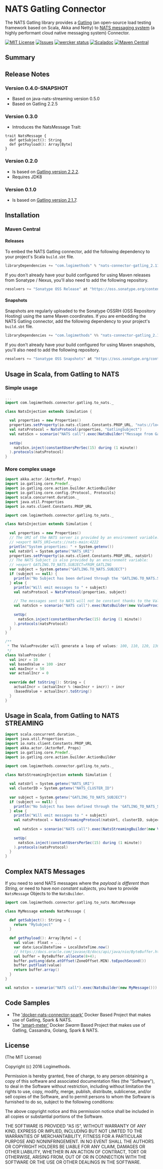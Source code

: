 # NATS Gatling Connector
The NATS Gatling library provides a [Gatling](http://gatling.io/) (an open-source load testing framework based on Scala, Akka and Netty) to [NATS messaging system](https://nats.io) (a highly performant cloud native messaging system) Connector.

[![MIT License](https://img.shields.io/npm/l/express.svg)](http://opensource.org/licenses/MIT)
[![Issues](https://img.shields.io/github/issues/Logimethods/nats-connector-gatling.svg)](https://github.com/Logimethods/nats-connector-gatling/issues)
[![wercker status](https://app.wercker.com/status/e6e3cb5b6076bbd732a840a2802a18da/s/master "wercker status")](https://app.wercker.com/project/bykey/e6e3cb5b6076bbd732a840a2802a18da)
[![Scaladoc](http://javadoc-badge.appspot.com/com.logimethods/nats-connector-gatling_2.11.svg?label=scaladoc)](http://logimethods.github.io/nats-connector-gatling/)
[![Maven Central](https://maven-badges.herokuapp.com/maven-central/com.logimethods/nats-connector-gatling_2.11/badge.svg)](https://maven-badges.herokuapp.com/maven-central/com.logimethods/nats-connector-gatling_2.11)


## Summary

## Release Notes
### Version 0.4.0-SNAPSHOT
* Based on java-nats-streaming version 0.5.0
* Based on Gatling 2.2.5

### Version 0.3.0
* Introduces the NatsMessage Trait:
```
trait NatsMessage {
  def getSubject(): String
  def getPayload(): Array[Byte]
}
```
### Version 0.2.0
* Is based on [Gatling version 2.2.2](http://gatling.io/docs/2.2.2/).
* Requires JDK8

### Version 0.1.0
* Is based on [Gatling version 2.1.7](http://gatling.io/docs/2.1.7/).

## Installation

### Maven Central

#### Releases

To embed the NATS Gatling connector, add the following dependency to your project's Scala `build.sbt` file.

```scala
libraryDependencies += "com.logimethods" % "nats-connector-gatling_2.11" % "0.3.0"
```
If you don't already have your build configured for using Maven releases from Sonatype / Nexus, you'll also need to add the following repository.

```scala
resolvers += "Sonatype OSS Release" at "https://oss.sonatype.org/content/groups/public/"
```

#### Snapshots

Snapshots are regularly uploaded to the Sonatype OSSRH (OSS Repository Hosting) using the same Maven coordinates.
If you are embedding the NATS Gatling connector, add the following dependency to your project's `build.sbt` file.

```scala
libraryDependencies += "com.logimethods" %% "nats-connector-gatling_2.11" % "0.4.0-SNAPSHOT"
```
If you don't already have your build configured for using Maven snapshots, you'll also need to add the following repository.

```scala
resolvers += "Sonatype OSS Snapshots" at "https://oss.sonatype.org/content/repositories/snapshots"
```
## Usage in Scala, from Gatling to NATS
### Simple usage
```scala
...
import com.logimethods.connector.gatling.to_nats._

class NatsInjection extends Simulation {
  
  val properties = new Properties()
  properties.setProperty(io.nats.client.Constants.PROP_URL, "nats://localhost:4222")
  val natsProtocol = NatsProtocol(properties, "GatlingSubject") 
  val natsScn = scenario("NATS call").exec(NatsBuilder("Message from Gatling!"))
 
  setUp(
    natsScn.inject(constantUsersPerSec(15) during (1 minute))
  ).protocols(natsProtocol)
}
```
### More complex usage
```scala
import akka.actor.{ActorRef, Props}
import io.gatling.core.Predef._
import io.gatling.core.action.builder.ActionBuilder
import io.gatling.core.config.{Protocol, Protocols}
import scala.concurrent.duration._
import java.util.Properties
import io.nats.client.Constants.PROP_URL

import com.logimethods.connector.gatling.to_nats._

class NatsInjection extends Simulation {
  
  val properties = new Properties()
  // The URI of the NATS server is provided by an environment variable:
  // >export NATS_URI=nats://nats-main:4222
  println("System properties: " + System.getenv())
  val natsUrl = System.getenv("NATS_URI")
  properties.setProperty(io.nats.client.Constants.PROP_URL, natsUrl)
  // The NATS Subject is also provided by an environment variable:
  // >export GATLING.TO_NATS.SUBJECT=FROM_GATLING
  var subject = System.getenv("GATLING.TO_NATS.SUBJECT")
  if (subject == null) {
    println("No Subject has been defined through the 'GATLING.TO_NATS.SUBJECT' Environment Variable!!!")
  } else {
    println("Will emit messages to " + subject)
    val natsProtocol = NatsProtocol(properties, subject)
    
    // The messages sent to NATS will not be constant thanks to the ValueProvider.
    val natsScn = scenario("NATS call").exec(NatsBuilder(new ValueProvider()))
   
    setUp(
      natsScn.inject(constantUsersPerSec(15) during (1 minute))
    ).protocols(natsProtocol)
  }
}

/**
 * The ValueProvider will generate a loop of values: 100, 110, 120, 130, 140, 150, 100...
 */
class ValueProvider {
  val incr = 10
  val basedValue = 100 -incr
  val maxIncr = 50
  var actualIncr = 0
  
  override def toString(): String = {
    actualIncr = (actualIncr % (maxIncr + incr)) + incr
    (basedValue + actualIncr).toString()
  }
}
```

## Usage in Scala, from Gatling to NATS STREAMING
```scala
import scala.concurrent.duration._
import java.util.Properties
import io.nats.client.Constants.PROP_URL
import akka.actor.{ActorRef, Props}
import io.gatling.core.Predef._
import io.gatling.core.action.builder.ActionBuilder

import com.logimethods.connector.gatling.to_nats._

class NatsStreamingInjection extends Simulation {
  
  val natsUrl = System.getenv("NATS_URI")
  val clusterID = System.getenv("NATS_CLUSTER_ID")
  
  var subject = System.getenv("GATLING_TO_NATS_SUBJECT")
  if (subject == null) {
    println("No Subject has been defined through the 'GATLING_TO_NATS_SUBJECT' Environment Variable!!!")
  } else {
    println("Will emit messages to " + subject)
    val natsProtocol = NatsStreamingProtocol(natsUrl, clusterID, subject)
    
    val natsScn = scenario("NATS call").exec(NatsStreamingBuilder(new ValueProvider()))
   
    setUp(
      natsScn.inject(constantUsersPerSec(15) during (1 minute))
    ).protocols(natsProtocol)
  }
}
```

## Complex NATS Messages

If you need to send NATS messages where the *payload is different than String*, or need to have *non constant subjects*, you have to provide `NatsMessage` Objects to the `NatsBuilder`.

```scala
import com.logimethods.connector.gatling.to_nats.NatsMessage

class MyMessage extends NatsMessage {

  def getSubject(): String = {
    return "MySubject"
  }
  
  def getPayload(): Array[Byte] = {
    val value: Float = ...
	var date:LocalDateTime = LocalDateTime.now()
    // https://docs.oracle.com/javase/8/docs/api/java/nio/ByteBuffer.html
    val buffer = ByteBuffer.allocate(8+4);
    buffer.putLong(date.atOffset(ZoneOffset.MIN).toEpochSecond())
    buffer.putFloat(value)
    return buffer.array()    
  }
}
```

```scala
val natsScn = scenario("NATS call").exec(NatsBuilder(new MyMessage()))
```

## Code Samples
* The ['docker-nats-connector-spark'](https://github.com/Logimethods/docker-nats-connector-spark) Docker Based Project that makes use of Gatling, Spark & NATS.
* The ['smart-meter'](https://github.com/Logimethods/smart-meter) Docker *Swarm* Based Project that makes use of Gatling, Cassandra, Golang, Spark & NATS.

## License

(The MIT License)

Copyright (c) 2016 Logimethods.

Permission is hereby granted, free of charge, to any person obtaining a copy
of this software and associated documentation files (the "Software"), to
deal in the Software without restriction, including without limitation the
rights to use, copy, modify, merge, publish, distribute, sublicense, and/or
sell copies of the Software, and to permit persons to whom the Software is
furnished to do so, subject to the following conditions:

The above copyright notice and this permission notice shall be included in
all copies or substantial portions of the Software.

THE SOFTWARE IS PROVIDED "AS IS", WITHOUT WARRANTY OF ANY KIND, EXPRESS OR
IMPLIED, INCLUDING BUT NOT LIMITED TO THE WARRANTIES OF MERCHANTABILITY,
FITNESS FOR A PARTICULAR PURPOSE AND NONINFRINGEMENT. IN NO EVENT SHALL THE
AUTHORS OR COPYRIGHT HOLDERS BE LIABLE FOR ANY CLAIM, DAMAGES OR OTHER
LIABILITY, WHETHER IN AN ACTION OF CONTRACT, TORT OR OTHERWISE, ARISING
FROM, OUT OF OR IN CONNECTION WITH THE SOFTWARE OR THE USE OR OTHER DEALINGS
IN THE SOFTWARE.

